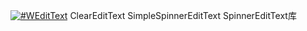 [![#WEditText](https://jitpack.io/v/wongkyunban/WEditText.svg)](https://jitpack.io/#wongkyunban/WEditText)
ClearEditText SimpleSpinnerEditText SpinnerEditText库
